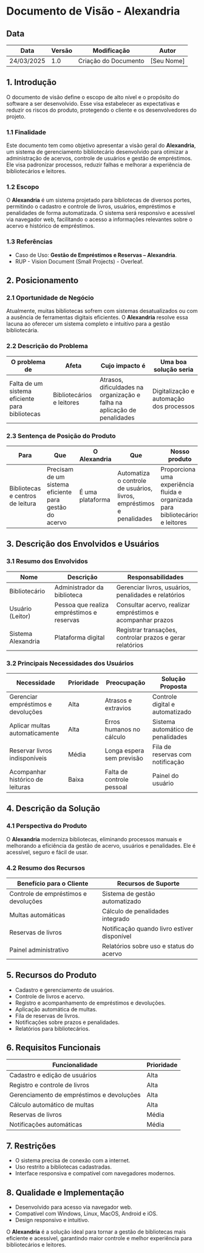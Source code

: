 # Documento de Visão - Alexandria

## **Data**
| Data | Versão | Modificação | Autor |
|------|--------|--------------|-------|
| 24/03/2025 | 1.0 | Criação do Documento | [Seu Nome] |

## **1. Introdução**
O documento de visão define o escopo de alto nível e o propósito do software a ser desenvolvido. Esse visa estabelecer as expectativas e reduzir os riscos do produto, protegendo o cliente e os desenvolvedores do projeto.

### **1.1 Finalidade**
Este documento tem como objetivo apresentar a visão geral do **Alexandria**, um sistema de gerenciamento bibliotecário desenvolvido para otimizar a administração de acervos, controle de usuários e gestão de empréstimos. Ele visa padronizar processos, reduzir falhas e melhorar a experiência de bibliotecários e leitores.

### **1.2 Escopo**
O **Alexandria** é um sistema projetado para bibliotecas de diversos portes, permitindo o cadastro e controle de livros, usuários, empréstimos e penalidades de forma automatizada. O sistema será responsivo e acessível via navegador web, facilitando o acesso a informações relevantes sobre o acervo e histórico de empréstimos.

### **1.3 Referências**
- Caso de Uso: **Gestão de Empréstimos e Reservas – Alexandria**.
- RUP - Vision Document (Small Projects) - Overleaf.

## **2. Posicionamento**
### **2.1 Oportunidade de Negócio**
Atualmente, muitas bibliotecas sofrem com sistemas desatualizados ou com a ausência de ferramentas digitais eficientes. O **Alexandria** resolve essa lacuna ao oferecer um sistema completo e intuitivo para a gestão bibliotecária.

### **2.2 Descrição do Problema**
| O problema de | Afeta | Cujo impacto é | Uma boa solução seria |
|--------------|------|----------------|----------------|
| Falta de um sistema eficiente para bibliotecas | Bibliotecários e leitores | Atrasos, dificuldades na organização e falha na aplicação de penalidades | Digitalização e automação dos processos |

### **2.3 Sentença de Posição do Produto**
| Para | Que | O Alexandria | Que | Nosso produto |
|------|----|-------------|----|--------------|
| Bibliotecas e centros de leitura | Precisam de um sistema eficiente para gestão do acervo | É uma plataforma | Automatiza o controle de usuários, livros, empréstimos e penalidades | Proporciona uma experiência fluida e organizada para bibliotecários e leitores |

## **3. Descrição dos Envolvidos e Usuários**
### **3.1 Resumo dos Envolvidos**
| Nome | Descrição | Responsabilidades |
|------|-----------|-----------------|
| Bibliotecário | Administrador da biblioteca | Gerenciar livros, usuários, penalidades e relatórios |
| Usuário (Leitor) | Pessoa que realiza empréstimos e reservas | Consultar acervo, realizar empréstimos e acompanhar prazos |
| Sistema Alexandria | Plataforma digital | Registrar transações, controlar prazos e gerar relatórios |

### **3.2 Principais Necessidades dos Usuários**
| Necessidade | Prioridade | Preocupação | Solução Proposta |
|------------|-----------|-------------|----------------|
| Gerenciar empréstimos e devoluções | Alta | Atrasos e extravios | Controle digital e automatizado |
| Aplicar multas automaticamente | Alta | Erros humanos no cálculo | Sistema automático de penalidades |
| Reservar livros indisponíveis | Média | Longa espera sem previsão | Fila de reservas com notificação |
| Acompanhar histórico de leituras | Baixa | Falta de controle pessoal | Painel do usuário |

## **4. Descrição da Solução**
### **4.1 Perspectiva do Produto**
O **Alexandria** moderniza bibliotecas, eliminando processos manuais e melhorando a eficiência da gestão de acervo, usuários e penalidades. Ele é acessível, seguro e fácil de usar.

### **4.2 Resumo dos Recursos**
| Benefício para o Cliente | Recursos de Suporte |
|------------------------|-----------------|
| Controle de empréstimos e devoluções | Sistema de gestão automatizado |
| Multas automáticas | Cálculo de penalidades integrado |
| Reservas de livros | Notificação quando livro estiver disponível |
| Painel administrativo | Relatórios sobre uso e status do acervo |

## **5. Recursos do Produto**
- Cadastro e gerenciamento de usuários.
- Controle de livros e acervo.
- Registro e acompanhamento de empréstimos e devoluções.
- Aplicação automática de multas.
- Fila de reservas de livros.
- Notificações sobre prazos e penalidades.
- Relatórios para bibliotecários.

## **6. Requisitos Funcionais**
| Funcionalidade | Prioridade |
|---------------|-----------|
| Cadastro e edição de usuários | Alta |
| Registro e controle de livros | Alta |
| Gerenciamento de empréstimos e devoluções | Alta |
| Cálculo automático de multas | Alta |
| Reservas de livros | Média |
| Notificações automáticas | Média |

## **7. Restrições**
- O sistema precisa de conexão com a internet.
- Uso restrito a bibliotecas cadastradas.
- Interface responsiva e compatível com navegadores modernos.

## **8. Qualidade e Implementação**
- Desenvolvido para acesso via navegador web.
- Compatível com Windows, Linux, MacOS, Android e iOS.
- Design responsivo e intuitivo.

O **Alexandria** é a solução ideal para tornar a gestão de bibliotecas mais eficiente e acessível, garantindo maior controle e melhor experiência para bibliotecários e leitores.
